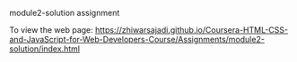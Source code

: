 module2-solution assignment

To view the web page:
https://zhiwarsajadi.github.io/Coursera-HTML-CSS-and-JavaScript-for-Web-Developers-Course/Assignments/module2-solution/index.html
